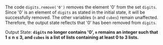 The code `digits.remove('0')` removes the element '0' from the set `digits`. Since '0' is an element of `digits` as stated in the initial state, it will be successfully removed. The other variables (`n` and `cubes`) remain unaffected. Therefore, the output state reflects that '0' has been removed from `digits`.

Output State: **`digits` no longer contains '0', `n` remains an integer such that 1 ≤ n ≤ 3, and `cubes` is a list of lists containing at least 0 to 3 lists.**